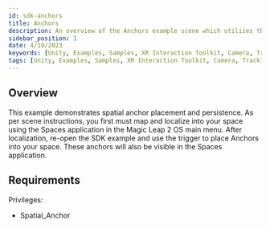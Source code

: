 ```yaml
---
id: sdk-anchors
title: Anchors
description: An overview of the Anchors example scene which utilizes the Spaces application.
sidebar_position: 1
date: 4/19/2023
keywords: [Unity, Examples, Samples, XR Interaction Toolkit, Camera, Tracking, Anchors, Spatial Anchors, Spaces]
tags: [Unity, Examples, Samples, XR Interaction Toolkit, Camera, Tracking, Anchors, Spatial Anchors, Spaces]
---
```



## Overview

This example demonstrates spatial anchor placement and persistence. As per scene instructions, you first must map and localize into your space using the Spaces application in the Magic Leap 2 OS main menu. After localization, re-open the SDK example and use the trigger to place Anchors into your space. These anchors will also be visible in the Spaces application.

## Requirements

Privileges:

- Spatial_Anchor

